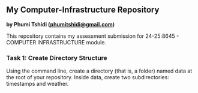 ## My Computer-Infrastructure Repository

**by Phumi Tshidi (phumitshidi@gmail.com)**

This repository contains my assessment submission for 24-25:8645 - COMPUTER INFRASTRUCTURE module.

### Task 1: Create Directory Structure

Using the command line, create a directory (that is, a folder) named data at the root of your repository. Inside data, create two subdirectories: timestamps and weather.


